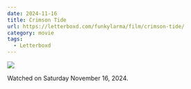 ```yaml
---
date: 2024-11-16
title: Crimson Tide
url: https://letterboxd.com/funkylarma/film/crimson-tide/
category: movie
tags:
  - Letterboxd
---
```


![](https://a.ltrbxd.com/resized/film-poster/4/7/4/7/2/47472-crimson-tide-0-600-0-900-crop.jpg?v=07d0e0d0aa)

Watched on Saturday November 16, 2024.
